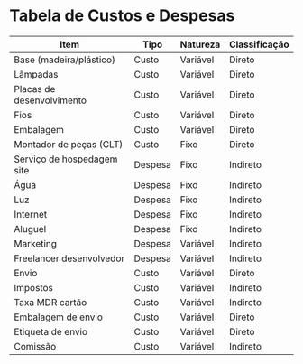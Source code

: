 # Tabela de Custos e Despesas

| Item                        | Tipo      | Natureza  | Classificação |
|-----------------------------|-----------|-----------|---------------|
| Base (madeira/plástico)     | Custo     | Variável  | Direto        |
| Lâmpadas                    | Custo     | Variável  | Direto        |
| Placas de desenvolvimento   | Custo     | Variável  | Direto        |
| Fios                        | Custo     | Variável  | Direto        |
| Embalagem                   | Custo     | Variável  | Direto        |
| Montador de peças (CLT)     | Custo     | Fixo      | Direto        |
| Serviço de hospedagem site  | Despesa   | Fixo      | Indireto      |
| Água                        | Despesa   | Fixo      | Indireto      |
| Luz                         | Despesa   | Fixo      | Indireto      |
| Internet                    | Despesa   | Fixo      | Indireto      |
| Aluguel                     | Despesa   | Fixo      | Indireto      |
| Marketing                   | Despesa   | Variável  | Indireto      |
| Freelancer desenvolvedor    | Despesa   | Variável  | Indireto      |
| Envio                       | Custo     | Variável  | Direto        |
| Impostos                    | Custo     | Variável  | Indireto      |
| Taxa MDR cartão             | Custo     | Variável  | Indireto      |
| Embalagem de envio          | Custo     | Variável  | Direto        |
| Etiqueta de envio           | Custo     | Variável  | Direto        |
| Comissão                    | Custo     | Variável  | Indireto      |


